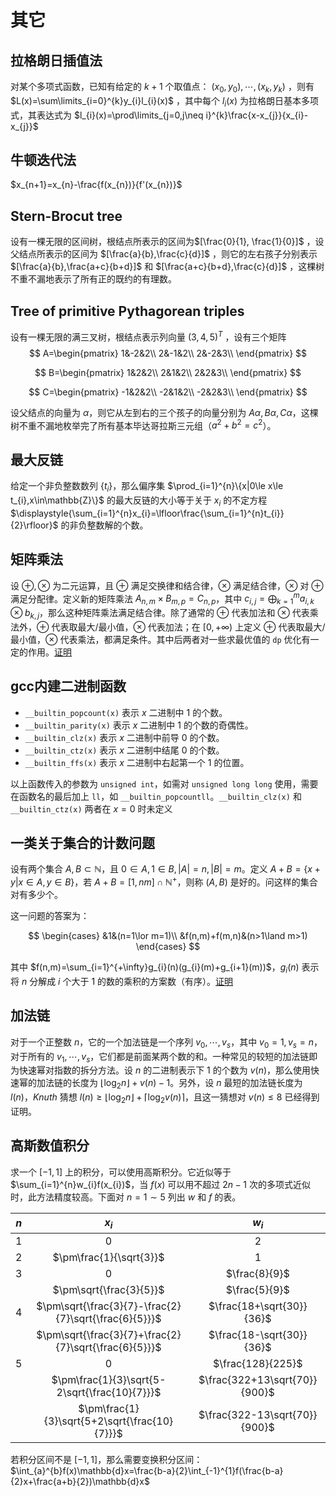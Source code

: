 # 其它

## 拉格朗日插值法

对某个多项式函数，已知有给定的 $k+1$ 个取值点： $(x_{0},y_{0}),\cdots,(x_{k},y_{k})$ ，则有 $L(x)=\sum\limits_{i=0}^{k}y_{i}l_{i}(x)$ ，其中每个 $l_{i}(x)$ 为拉格朗日基本多项式，其表达式为 $l_{i}(x)=\prod\limits_{j=0,j\neq i}^{k}\frac{x-x_{j}}{x_{i}-x_{j}}$

## 牛顿迭代法

$x_{n+1}=x_{n}-\frac{f(x_{n})}{f'(x_{n})}$

## Stern-Brocut tree

设有一棵无限的区间树，根结点所表示的区间为$[\frac{0}{1}, \frac{1}{0}]$ ，设父结点所表示的区间为 $[\frac{a}{b},\frac{c}{d}]$ ，则它的左右孩子分别表示 $[\frac{a}{b},\frac{a+c}{b+d}]$ 和 $[\frac{a+c}{b+d},\frac{c}{d}]$ ，这棵树不重不漏地表示了所有正的既约的有理数。

## Tree of primitive Pythagorean triples

设有一棵无限的满三叉树，根结点表示列向量 $(3,4,5)^{T}$ ，设有三个矩阵
$$
A=\begin{pmatrix}
1&-2&2\\
2&-1&2\\
2&-2&3\\
\end{pmatrix}
$$

$$
B=\begin{pmatrix}
1&2&2\\
2&1&2\\
2&2&3\\
\end{pmatrix}
$$

$$
C=\begin{pmatrix}
-1&2&2\\
-2&1&2\\
-2&2&3\\
\end{pmatrix}
$$

设父结点的向量为 $\alpha$，则它从左到右的三个孩子的向量分别为 $A\alpha, B\alpha, C\alpha$，这棵树不重不漏地枚举完了所有基本毕达哥拉斯三元组（$a^{2}+b^{2}=c^{2}$）。

## 最大反链

给定一个非负整数数列 $\{t_{i}\}$，那么偏序集 $\prod_{i=1}^{n}\{x|0\le x\le t_{i},x\in\mathbb{Z}\}$ 的最大反链的大小等于关于 $x_{i}$ 的不定方程 $\displaystyle{\sum_{i=1}^{n}x_{i}=\lfloor\frac{\sum_{i=1}^{n}t_{i}}{2}\rfloor}$ 的非负整数解的个数。

## 矩阵乘法

设 $\oplus,\otimes$ 为二元运算，且 $\oplus$ 满足交换律和结合律，$\otimes$ 满足结合律，$\otimes$ 对 $\oplus$ 满足分配律。定义新的矩阵乘法 $A_{n,m}\times B_{m,p}=C_{n,p}$，其中 $c_{i,j}=\bigoplus_{k=1}^{m}a_{i,k}\otimes b_{k,j}$，那么这种矩阵乘法满足结合律。除了通常的 $\oplus$ 代表加法和 $\otimes$ 代表乘法外，$\oplus$ 代表取最大/最小值，$\otimes$ 代表加法；在 $[0,+\infty)$ 上定义 $\oplus$ 代表取最大/最小值，$\otimes$ 代表乘法，都满足条件。其中后两者对一些求最优值的 `dp` 优化有一定的作用。[证明](matrix_multiplication)

## gcc内建二进制函数

- `__builtin_popcount(x)` 表示 $x$ 二进制中 $1$ 的个数。
- `__builtin_parity(x)` 表示 $x$ 二进制中 $1$ 的个数的奇偶性。
- `__builtin_clz(x)` 表示 $x$ 二进制中前导 $0$ 的个数。
- `__builtin_ctz(x)` 表示 $x$ 二进制中结尾 $0$ 的个数。
- `__builtin_ffs(x)` 表示 $x$ 二进制中右起第一个 $1$ 的位置。

以上函数传入的参数为 `unsigned int`，如需对 `unsigned long long` 使用，需要在函数名的最后加上 `ll`，如 `__builtin_popcountll`。`__builtin_clz(x)` 和 `__builtin_ctz(x)` 两者在 $x=0$ 时未定义

## 一类关于集合的计数问题

设有两个集合 $A,B\subset\mathbb{N}$，且 $0\in A,1\in B,|A|=n,|B|=m$。定义 $A+B=\{x+y|x\in A,y\in B\}$，若 $A+B=[1,nm]\cap\mathbb{N}^{+}$，则称 $(A,B)$ 是好的。问这样的集合对有多少个。

这一问题的答案为：

$$
\begin{cases}
&1&(n=1\lor m=1)\\
&f(n,m)+f(m,n)&(n>1\land m>1)
\end{cases}
$$

其中 $f(n,m)=\sum_{i=1}^{+\infty}g_{i}(n)(g_{i}(m)+g_{i+1}(m))$，$g_{i}(n)$ 表示将 $n$ 分解成 $i$ 个大于 $1$ 的数的乘积的方案数（有序）。[证明](set_counting)

## 加法链

对于一个正整数 $n$，它的一个加法链是一个序列 $v_{0},\cdots,v_{s}$，其中 $v_{0}=1,v_{s}=n$，对于所有的 $v_{1},\cdots,v_{s}$，它们都是前面某两个数的和。一种常见的较短的加法链即为快速幂对指数的拆分方法。设 $n$ 的二进制表示下 $1$ 的个数为 $v(n)$，那么使用快速幂的加法链的长度为 $\lfloor\log_{2}n\rfloor+v(n)-1$。另外，设 $n$ 最短的加法链长度为 $l(n)$，$Knuth$ 猜想 $l(n)\ge\lfloor\log_{2}n\rfloor+\lceil\log_{2}v(n)\rceil$，且这一猜想对 $v(n)\le8$ 已经得到证明。

## 高斯数值积分

求一个 $[-1,1]$ 上的积分，可以使用高斯积分。它近似等于 $\sum_{i=1}^{n}w_{i}f(x_{i})$，当 $f(x)$ 可以用不超过 $2n-1$ 次的多项式近似时，此方法精度较高。下面对 $n=1\sim5$ 列出 $w$ 和 $f$ 的表。

| $n$  |                        $x_{i}$                        |            $w_{i}$            |
| :--: | :---------------------------------------------------: | :---------------------------: |
| $1$  |                          $0$                          |              $2$              |
| $2$  |                 $\pm\frac{1}{\sqrt{3}}$               |              $1$              |
| $3$  |                          $0$                          |         $\frac{8}{9}$         |
|      |                $\pm\sqrt{\frac{3}{5}}$                |         $\frac{5}{9}$         |
| $4$  | $\pm\sqrt{\frac{3}{7}-\frac{2}{7}\sqrt{\frac{6}{5}}}$ |   $\frac{18+\sqrt{30}}{36}$   |
|      | $\pm\sqrt{\frac{3}{7}+\frac{2}{7}\sqrt{\frac{6}{5}}}$ |   $\frac{18-\sqrt{30}}{36}$   |
| $5$  |                          $0$                          |       $\frac{128}{225}$       |
|      |     $\pm\frac{1}{3}\sqrt{5-2\sqrt{\frac{10}{7}}}$     | $\frac{322+13\sqrt{70}}{900}$ |
|      |     $\pm\frac{1}{3}\sqrt{5+2\sqrt{\frac{10}{7}}}$     | $\frac{322-13\sqrt{70}}{900}$ |

若积分区间不是 $[-1,1]$，那么需要变换积分区间：$\int_{a}^{b}f(x)\mathbb{d}x=\frac{b-a}{2}\int_{-1}^{1}f(\frac{b-a}{2}x+\frac{a+b}{2})\mathbb{d}x$
